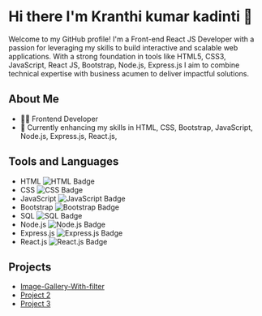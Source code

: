 # Hi there I'm Kranthi kumar kadinti 👋

Welcome to my GitHub profile! I'm a Front-end  React JS Developer with a passion for leveraging my skills to build interactive and scalable web applications. With a strong foundation in tools like HTML5, CSS3, JavaScript, React JS, Bootstrap, Node.js, Express.js  I aim to combine technical expertise with business acumen to deliver impactful solutions.

## About Me
- 🧑‍💻 Frontend Developer
- 🚀 Currently enhancing my skills in HTML, CSS, Bootstrap, JavaScript, Node.js, Express.js, React.js, 

## Tools and Languages
- HTML ![HTML Badge](https://img.shields.io/badge/-HTML-F26529?style=flat&logo=html5&logoColor=white)
- CSS ![CSS Badge](https://img.shields.io/badge/-CSS-29A8DF?style=flat&logo=css3&logoColor=white)
- JavaScript ![JavaScript Badge](https://img.shields.io/badge/-JavaScript-F7DF1E?style=flat&logo=javascript&logoColor=black)
- Bootstrap ![Bootstrap Badge](https://img.shields.io/badge/-Bootstrap-563D7C?style=flat&logo=bootstrap&logoColor=white)
- SQL ![SQL Badge](https://img.shields.io/badge/-SQL-006AB6?style=flat&logo=sqlite&logoColor=white)
- Node.js ![Node.js Badge](https://img.shields.io/badge/-Node.js-339933?style=flat&logo=nodedotjs&logoColor=white)
- Express.js ![Express.js Badge](https://img.shields.io/badge/-Express.js-000000?style=flat&logo=express&logoColor=white)
- React.js ![React.js Badge](https://img.shields.io/badge/-React.js-61DAFB?style=flat&logo=react&logoColor=black)

## Projects
- [Image-Gallery-With-filter](https://klmamatha.github.io/Image-Gallery-With-filter/)
- [Project 2](link-to-project2)
- [Project 3](link-to-project3)
